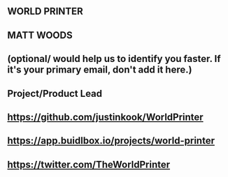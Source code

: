 ## WORLD PRINTER

## MATT WOODS

## <Used Email in Buidlbox> (optional/ would help us to identify you faster. If it's your primary email, don't add it here.)

## Project/Product Lead

## https://github.com/justinkook/WorldPrinter

## https://app.buidlbox.io/projects/world-printer

## https://twitter.com/TheWorldPrinter
